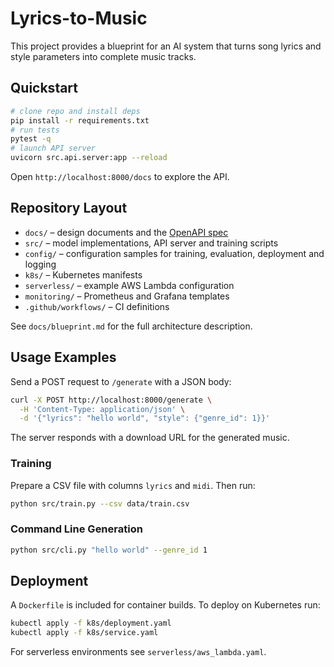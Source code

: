 # Lyrics-to-Music

This project provides a blueprint for an AI system that turns song lyrics and style parameters into complete music tracks.

## Quickstart

```bash
# clone repo and install deps
pip install -r requirements.txt
# run tests
pytest -q
# launch API server
uvicorn src.api.server:app --reload
```

Open `http://localhost:8000/docs` to explore the API.

## Repository Layout

- `docs/` – design documents and the [OpenAPI spec](docs/api/openapi.yaml)
- `src/` – model implementations, API server and training scripts
- `config/` – configuration samples for training, evaluation, deployment and logging
- `k8s/` – Kubernetes manifests
- `serverless/` – example AWS Lambda configuration
- `monitoring/` – Prometheus and Grafana templates
- `.github/workflows/` – CI definitions

See `docs/blueprint.md` for the full architecture description.

## Usage Examples

Send a POST request to `/generate` with a JSON body:

```bash
curl -X POST http://localhost:8000/generate \
  -H 'Content-Type: application/json' \
  -d '{"lyrics": "hello world", "style": {"genre_id": 1}}'
```

The server responds with a download URL for the generated music.

### Training

Prepare a CSV file with columns `lyrics` and `midi`. Then run:

```bash
python src/train.py --csv data/train.csv
```

### Command Line Generation

```bash
python src/cli.py "hello world" --genre_id 1
```

## Deployment

A `Dockerfile` is included for container builds. To deploy on Kubernetes run:

```bash
kubectl apply -f k8s/deployment.yaml
kubectl apply -f k8s/service.yaml
```

For serverless environments see `serverless/aws_lambda.yaml`.
